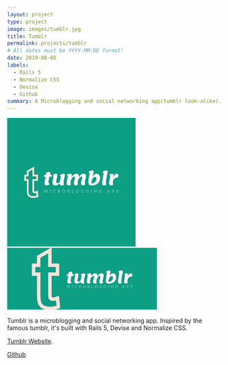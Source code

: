 ```yaml
---
layout: project
type: project
image: images/tumblr.jpg
title: Tumblr
permalink: projects/tumblr
# All dates must be YYYY-MM-DD format!
date: 2019-08-08
labels:
  - Rails 5
  - Normalize CSS
  - Devise
  - Github
summary: A Microblogging and social networking app(tumblr look-alike).
---
```


<div class="ui small rounded images">
  <img class="ui image" src="../images/tumblr.jpg">
  <img class="ui image" src="../images/tumblr2.jpg">
</div>

Tumblr is a microblogging and social networking app. Inspired by the famous tumblr, it's built with Rails 5, Devise and Normalize CSS.

[Tumblr Website](https://tumblr-mantoss.herokuapp.com/).
 
<a href="https://github.com/PJMantoss/tumblr"><i class="large github icon "></i>Github</a>
